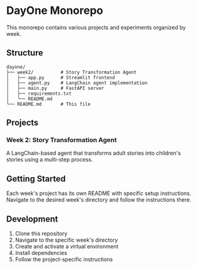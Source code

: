# DayOne Monorepo

This monorepo contains various projects and experiments organized by week.

## Structure

```
dayone/
├── week2/          # Story Transformation Agent
│   ├── app.py      # Streamlit frontend
│   ├── agent.py    # LangChain agent implementation
│   ├── main.py     # FastAPI server
│   ├── requirements.txt
│   └── README.md
└── README.md       # This file
```

## Projects

### Week 2: Story Transformation Agent
A LangChain-based agent that transforms adult stories into children's stories using a multi-step process.

## Getting Started

Each week's project has its own README with specific setup instructions. Navigate to the desired week's directory and follow the instructions there.

## Development

1. Clone this repository
2. Navigate to the specific week's directory
3. Create and activate a virtual environment
4. Install dependencies
5. Follow the project-specific instructions 